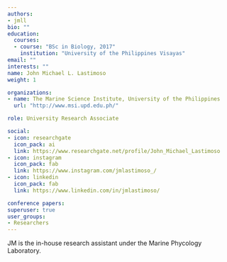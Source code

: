 ```yaml
---
authors:
- jmll
bio: ""
education:
  courses:
  - course: "BSc in Biology, 2017"
    institution: "University of the Philippines Visayas"
email: ""
interests: ""
name: John Michael L. Lastimoso
weight: 1

organizations:
- name: The Marine Science Institute, University of the Philippines
  url: "http://www.msi.upd.edu.ph/"

role: University Research Associate

social:
- icon: researchgate
  icon_pack: ai
  link: https://www.researchgate.net/profile/John_Michael_Lastimoso
- icon: instagram
  icon_pack: fab
  link: https://www.instagram.com/jmlastimoso_/
- icon: linkedin
  icon_pack: fab
  link: https://www.linkedin.com/in/jmlastimoso/

conference papers:
superuser: true
user_groups:
- Researchers
---
```


JM is the in-house research assistant under the Marine Phycology Laboratory.